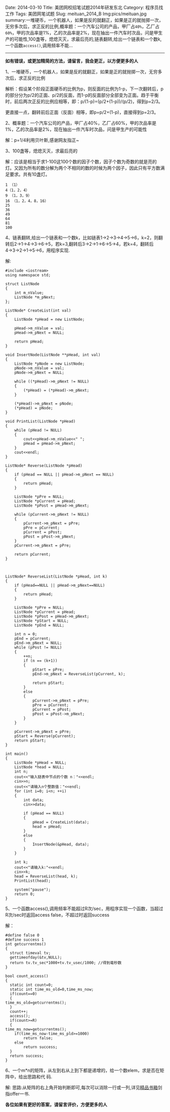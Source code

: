 Date: 2014-03-10
Title: 美团网校招笔试题2014年研发东北
Category: 程序员找工作
Tags: 美团网笔试题
Slug: meituan_2014_B
Img:pics/meituan.jpg
summary:一堆硬币，一个机器人，如果是反的就翻正，如果是正的就抛掷一次，无穷多次后，求正反的比例,概率题：一个汽车公司的产品，甲厂占`40%`，乙厂占`60%`，甲的次品率是1%，乙的次品率是2%，现在抽出一件汽车时次品，问是甲生产的可能性,100盏等，熄熄灭灭，求最后亮的,链表翻转,给出一个链表和一个数k,一个函数`access()`,调用频率不能...

----------
**如有错误，或更加精简的方法，请留言，我会更正，以方便更多的人**

1、一堆硬币，一个机器人，如果是反的就翻正，如果是正的就抛掷一次，无穷多次后，求正反的比例

解析：假设某个阶段正面硬币的比例为p，则反面的比例为1-p，下一次翻转后，p的部分分为p/2的正面、p/2的反面，而1-p的反面部分全部变为正面。趋于平衡时，前后两次正反的比例应相等，即：p/(1-p)=(p/2+(1-p))/(p/2)，得到p=2/3。

更直接一点，翻转前后正面（反面）相等，即p=p/2+(1-p)，直接得到p=2/3。

2、概率题：一个汽车公司的产品，甲厂占40%，乙厂占60%，甲的次品率是1%，乙的次品率是2%，现在抽出一件汽车时次品，问是甲生产的可能性

解：p=1/4利用贝叶斯,感谢网友指正~

3、100盏等，熄熄灭灭，求最后亮的

解：应该是相当于求1-100这100个数的因子个数，因子个数为奇数的就是亮的灯。又因为所有的数分解为两个不相同的数的时候为两个因子，因此只有平方数满足要求。共有10盏灯。
    
    1 （1）
    4（1，2，4）
    9 （1，3，9）
    16 （1，2，4，8，16）
    25
    36
    49
    64
    81
    100

4、链表翻转,给出一个链表和一个数k，比如链表1→2→3→4→5→6，k=2，则翻转后2→1→4→3→6→5，若k=3,翻转后3→2→1→6→5→4，若k=4，翻转后4→3→2→1→5→6，用程序实现. 

解:

    #include <iostream>
    using namespace std;
    
    struct ListNode
    {
    	int m_nValue;
    	ListNode *m_pNext;
    };
    
    ListNode* CreateList(int val)
    {
    	ListNode *pHead = new ListNode;
    
    	pHead->m_nValue = val;
    	pHead->m_pNext = NULL;
    
    	return pHead;
    }
    
    void InsertNode(ListNode **pHead, int val)
    {
    	ListNode *pNode = new ListNode;
    	pNode->m_nValue = val;
    	pNode->m_pNext = NULL;
    
    	while ((*pHead)->m_pNext != NULL)
    	{
    		(*pHead) = (*pHead)->m_pNext;
    	}
    
    	(*pHead)->m_pNext = pNode;
    	(*pHead) = pNode;
    }
    
    void PrintList(ListNode *pHead)
    {
    	while (pHead != NULL)
    	{
    		cout<<pHead->m_nValue<<" ";
    		pHead = pHead->m_pNext;
    	}
    	cout<<endl;
    }
    
    ListNode* Reverse(ListNode *pHead)
    {
    	if (pHead == NULL || pHead->m_pNext == NULL)
    	{
    		return pHead;
    	}
    
    	ListNode *pPre = NULL;
    	ListNode *pCurrent = pHead;
    	ListNode *pPost = pHead->m_pNext;
    
    	while (pCurrent->m_pNext != NULL)
    	{
    		pCurrent->m_pNext = pPre;
    		pPre = pCurrent;
    		pCurrent = pPost;
    		pPost = pPost->m_pNext;
    	}
    	pCurrent->m_pNext = pPre;
    
    	return pCurrent;
    }
    
    
    
    ListNode* ReverseList(ListNode *pHead, int k)
    {
    	if (pHead==NULL || pHead->m_pNext==NULL)
    	{
    		return pHead;
    	}
    
    	ListNode *pPre = NULL;
    	ListNode *pCurrent = pHead;
    	ListNode *pPost = pHead->m_pNext;
    	ListNode *pStart = NULL;
    	ListNode *pEnd = NULL;
    
    	int n = 0;
    	pEnd = pCurrent;
    	pEnd->m_pNext = NULL;
    	while (pPost != NULL)
    	{
    		++n;
    		if (n == (k+1))
    		{
    			pStart = pPre;
    			pEnd->m_pNext = ReverseList(pCurrent, k);
    
    			return pStart;
    		}
    		else
    		{
    			pCurrent->m_pNext = pPre;
    			pPre = pCurrent;
    			pCurrent = pPost;
    			pPost = pPost->m_pNext;
    		}
    	}
    
    	pCurrent->m_pNext = pPre;
    	pStart = Reverse(pCurrent);
    	return pStart;
    }
    
    int main()
    {
    	ListNode *pHead = NULL;
    	ListNode *head = NULL;
    	int n;
    	cout<<"输入链表中节点的个数 n："<<endl;
    	cin>>n;
    	cout<<"请输入n个整数值："<<endl;
    	for (int i=0; i<n; ++i)
    	{
    		int data;
    		cin>>data;
    
    		if (pHead == NULL)
    		{
    			pHead = CreateList(data);
    			head = pHead;
    		}
    		else
    		{
    			InsertNode(&pHead, data);
    		}
    	}
    
    	int k;
    	cout<<"请输入k:"<<endl;
    	cin>>k;
    	head = ReverseList(head, k);
    	PrintList(head);
    
    	system("pause");
    	return 0;
    }

5、一个函数access(),调用频率不能超过R次/sec，用程序实现一个函数，当超过R次/sec时返回access false，不超过时返回success

解：

	#define false 0
	#define success 1
	int getcurrentms()
	{
	  struct timeval tv;
	  gettimeofday(&tv,NULL);
	  return tv.tv_sec*1000+tv.tv_usec/1000; //得到毫秒数
	}
	
	bool count_access()
	{
	  static int count=0;
	  static int time_ms_old=0,time_ms_now;
	  if(count==0)
	  {
	time_ms_old=getcurrentms();
	  }
	  count++;
	  access();
	  if(count>=R)
	  {
	time_ms_now=getcurrentms();
		if(time_ms_now-time_ms_pld>=1000)
			return false;
		else
			return success;
	  }
	  return success;
	}

6、一个m*n的矩阵，从左到右从上到下都是递增的，给一个数elem，求是否在矩阵中，给出思路和代 码.

解: 思路:从矩阵的右上角开始判断即可,每次可以消除一行或一列,详见<a href="http://www.yanyulin.info/category/jing-pin-shu-ji.html" target="_blank">精品书箱</a>剑指offer一书.



**各位如果有更好的答案，请留言评价，方便更多的人**